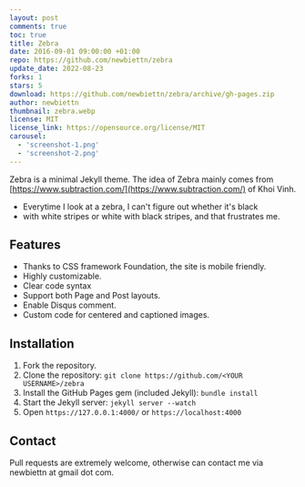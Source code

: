 ```yaml
---
layout: post
comments: true
toc: true
title: Zebra
date: 2016-09-01 09:00:00 +01:00
repo: https://github.com/newbiettn/zebra
update_date: 2022-08-23
forks: 1
stars: 5
download: https://github.com/newbiettn/zebra/archive/gh-pages.zip
author: newbiettn
thumbnail: zebra.webp
license: MIT
license_link: https://opensource.org/license/MIT
carousel:
  - 'screenshot-1.png'
  - 'screenshot-2.png'
---
```


Zebra is a minimal Jekyll theme. The idea of Zebra mainly comes from [https://www.subtraction.com/](https://www.subtraction.com/) of Khoi Vinh.

* Everytime I look at a zebra, I can't figure out whether it's black
* with white stripes or white with black stripes, and that frustrates me.

## Features

* Thanks to CSS framework Foundation, the site is mobile friendly.
* Highly customizable.
* Clear code syntax
* Support both Page and Post layouts.
* Enable Disqus comment.
* Custom code for centered and captioned images.

## Installation

1. Fork the repository.
2. Clone the repository: `git clone https://github.com/<YOUR USERNAME>/zebra`
3. Install the GitHub Pages gem (included Jekyll): `bundle install`
4. Start the Jekyll server: `jekyll server --watch`
5. Open `https://127.0.0.1:4000/` or `https://localhost:4000`

## Contact

Pull requests are extremely welcome, otherwise can contact me via newbiettn at gmail dot com.
